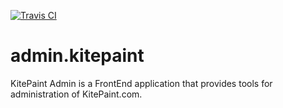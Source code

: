 [![Travis CI][travis-badge]][travis]

[travis-badge]: https://travis-ci.com/WattyRev/admin.kitepaint.svg?branch=master
[travis]: https://travis-ci.com/WattyRev/admin.kitepaint

# admin.kitepaint

KitePaint Admin is a FrontEnd application that provides tools for administration of KitePaint.com.
